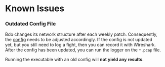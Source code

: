 # Known Issues

### Outdated Config File&#x20;

Bdo changes its network structure after each weekly patch. Consequently, the [config](https://github.com/sch-28/combat\_logger/blob/main/config.ini) needs to be adjusted accordingly. If the config is not updated yet, but you still need to log a fight, then you can record it with Wireshark. After the config has been updated, you can run the logger on the `*.pcap` file.

Running the executable with an old config will **not yield any results**.
